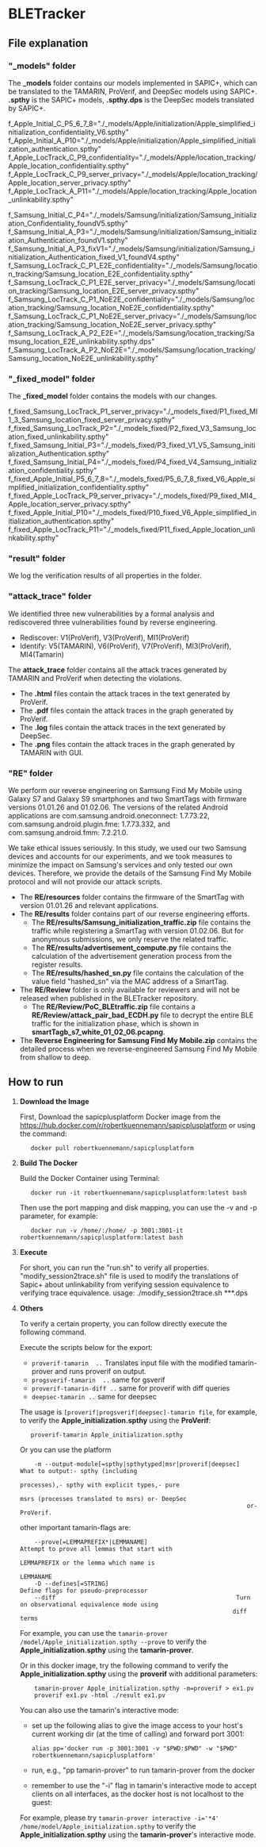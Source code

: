 # BLETracker
## File explanation

### "_models" folder
The **_models** folder contains our models implemented in SAPIC+, which can be translated to the TAMARIN, ProVerif, and DeepSec models using SAPIC+.  
**.spthy** is the SAPIC+ models, **.spthy.dps** is the DeepSec models translated by SAPIC+.

f_Apple_Initial_C_P5_6_7_8="./_models/Apple/initialization/Apple_simplified_initialization_confidentiality_V6.spthy"
f_Apple_Initial_A_P10="./_models/Apple/initialization/Apple_simplified_initialization_authentication.spthy"
f_Apple_LocTrack_C_P9_confidentiality="./_models/Apple/location_tracking/Apple_location_confidentiality.spthy"
f_Apple_LocTrack_C_P9_server_privacy="./_models/Apple/location_tracking/Apple_location_server_privacy.spthy"
f_Apple_LocTrack_A_P11="./_models/Apple/location_tracking/Apple_location_unlinkability.spthy"

f_Samsung_Initial_C_P4="./_models/Samsung/initialization/Samsung_initialization_Confidentiality_foundV5.spthy"
f_Samsung_Initial_A_P3="./_models/Samsung/initialization/Samsung_initialization_Authentication_foundV1.spthy"
f_Samsung_Initial_A_P3_fixV1="./_models/Samsung/initialization/Samsung_initialization_Authentication_fixed_V1_foundV4.spthy"
f_Samsung_LocTrack_C_P1_E2E_confidentiality="./_models/Samsung/location_tracking/Samsung_location_E2E_confidentiality.spthy"
f_Samsung_LocTrack_C_P1_E2E_server_privacy="./_models/Samsung/location_tracking/Samsung_location_E2E_server_privacy.spthy"
f_Samsung_LocTrack_C_P1_NoE2E_confidentiality="./_models/Samsung/location_tracking/Samsung_location_NoE2E_confidentiality.spthy"
f_Samsung_LocTrack_C_P1_NoE2E_server_privacy="./_models/Samsung/location_tracking/Samsung_location_NoE2E_server_privacy.spthy"
f_Samsung_LocTrack_A_P2_E2E="./_models/Samsung/location_tracking/Samsung_location_E2E_unlinkability.spthy.dps"
f_Samsung_LocTrack_A_P2_NoE2E="./_models/Samsung/location_tracking/Samsung_location_NoE2E_unlinkability.spthy"


### "_fixed_model" folder
The **_fixed_model** folder contains the models with our changes.

f_fixed_Samsung_LocTrack_P1_server_privacy="./_models_fixed/P1_fixed_MI1_3_Samsung_location_fixed_server_privacy.spthy"
f_fixed_Samsung_LocTrack_P2="./_models_fixed/P2_fixed_V3_Samsung_location_fixed_unlinkability.spthy"
f_fixed_Samsung_Initial_P3="./_models_fixed/P3_fixed_V1_V5_Samsung_initialization_Authentication.spthy"
f_fixed_Samsung_Initial_P4="./_models_fixed/P4_fixed_V4_Samsung_initialization_confidentiality.spthy"
f_fixed_Apple_Initial_P5_6_7_8="./_models_fixed/P5_6_7_8_fixed_V6_Apple_simplified_initialization_confidentiality.spthy"
f_fixed_Apple_LocTrack_P9_server_privacy="./_models_fixed/P9_fixed_MI4_Apple_location_server_privacy.spthy"
f_fixed_Apple_Initial_P10="./_models_fixed/P10_fixed_V6_Apple_simplified_initialization_authentication.spthy"
f_fixed_Apple_LocTrack_P11="./_models_fixed/P11_fixed_Apple_location_unlinkability.spthy"

### "result" folder
We log the verification results of all properties in the folder.

### "attack_trace" folder
We identified three new vulnerabilities by a formal analysis and rediscovered three vulnerabilities found by reverse engineering.
- Rediscover: V1(ProVerif), V3(ProVerif), MI1(ProVerif)
- Identify: V5(TAMARIN), V6(ProVerif), V7(ProVerif), MI3(ProVerif), MI4(Tamarin)

The **attack_trace** folder contains all the attack traces generated by TAMARIN and ProVerif when detecting the violations.
- The **.html** files contain the attack traces in the text generated by ProVerif.
- The **.pdf** files contain the attack traces in the graph generated by ProVerif.
- The **.log** files contain the attack traces in the text generated by DeepSec.
- The **.png** files contain the attack traces in the graph generated by TAMARIN with GUI.

### "RE" folder
We perform our reverse engineering on Samsung Find My Mobile using Galaxy S7 and Galaxy S9 smartphones and two SmartTags with firmware versions 01.01.26 and 01.02.06. The versions of the related Android applications are com.samsung.android.oneconnect: 1.7.73.22, com.samsung.android.plugin.fme: 1.7.73.332, and com.samsung.android.fmm: 7.2.21.0.

We take ethical issues seriously. In this study, we used our two Samsung devices and accounts for our experiments, and we took measures to minimize the impact on Samsung's services and only tested our own devices. Therefore, we provide the details of the Samsung Find My Mobile protocol and will not provide our attack scripts.

- The **RE/resources** folder contains the firmware of the SmartTag with version 01.01.26 and relevant applications.
- The **RE/results** folder contains part of our reverse engineering efforts.
  * The **RE/results/Samsung_initialization_traffic.zip** file contains the traffic while registering a SmartTag with version 01.02.06. But for anonymous submissions, we only reserve the related traffic.
  * The **RE/results/advertisement_compute.py** file contains the calculation of the advertisement generation process from the register results.
  * The **RE/results/hashed_sn.py** file contains the calculation of the value field "hashed_sn" via the MAC address of a SmartTag.
- The **RE/Review** folder is only available for reviewers and will not be released when published in the BLETracker repository.
  * The **RE/Review/PoC_BLEtraffic.zip** file contains a **RE/Review/attack_pair_bad_ECDH.py** file to decrypt the entire BLE traffic for the initialization phase, which is shown in **smartTagb_s7_white_01_02_06.pcapng**.
- The **Reverse Engineering for Samsung Find My Mobile.zip** contains the detailed process when we reverse-engineered Samsung Find My Mobile from shallow to deep.
## How to run
1. **Download the Image**

    First, Download the sapicplusplatform Docker image from the https://hub.docker.com/r/robertkuennemann/sapicplusplatform or using the command: 

    ```
       docker pull robertkuennemann/sapicplusplatform
    ```


2. **Build The Docker**

    Build the Docker Container using Terminal: 

    ```
       docker run -it robertkuennemann/sapicplusplatform:latest bash
    ```

    Then use the port mapping and disk mapping, you can use the -v and -p parameter, for example: 

    ```
       docker run -v /home/:/home/ -p 3001:3001-it robertkuennemann/sapicplusplatform:latest bash
    ```

3. **Execute**
   
    For short, you can run the "run.sh" to verify all properties.
    "modify_session2trace.sh" file is used to modify the translations of Sapic+ about unlinkability from verifying session equivalence to verifying trace equivalence. 
      usage: ./modify_session2trace.sh ***.dps

5. **Others**
   
    To verify a certain property, you can follow directly execute the following command.
   
    Execute the scripts below for the export:
      -  `proverif-tamarin  ..` Translates input file with the modified tamarin-prover and runs proverif on output.
      -  `progsverif-tamarin  ..` same for gsverif
      -  `proverif-tamarin-diff ..` same for proverif with diff queries
      -  `deepsec-tamarin ..` same for deepsec
    
    The usage is `[proverif|progsverif|deepsec]-tamarin file`, for example, to verify the **Apple_initialization.spthy** using the **ProVerif**:
    
    ```
       proverif-tamarin Apple_initialization.spthy
    ```
    
    
    Or you can use the platform
    
    ```
        -m --output-module[=spthy|spthytyped|msr|proverif|deepsec]  What to output:- spthy (including
                                                                    processes),- spthy with explicit types,- pure
                                                                    msrs (processes translated to msrs) or- DeepSec
                                                                    or- ProVerif.
    ```
    
      other important tamarin-flags are:
    
      ```
          --prove[=LEMMAPREFIX*|LEMMANAME]                         Attempt to prove all lemmas that start with
                                                                  LEMMAPREFIX or the lemma which name is
                                                                  LEMMANAME
          -D --defines[=STRING]                                       Define flags for pseudo-preprocessor
          --diff                                                   Turn on observational equivalence mode using
                                                                  diff terms
      ```
    
    For example, you can use the ```tamarin-prover /model/Apple_initialization.spthy --prove``` to verify the **Apple_initialization.spthy** using the **tamarin-prover**.
    
    Or in this docker image, try the following command to verify the **Apple_initialization.spthy** using the **proverif** with additional parameters:
    
    ```
        tamarin-prover Apple_initialization.spthy -m=proverif > ex1.pv
        proverif ex1.pv -html ./result ex1.pv 
    ```
    
    
    You can also use the tamarin's interactive mode:
    
    - set up the following alias to give the image access to your host's current working
      dir (at the time of calling) and forward port 3001:
    
      ```alias pp='docker run -p 3001:3001 -v "$PWD:$PWD" -w "$PWD" robertkuennemann/sapicplusplatform'```
    
    - run, e.g., "pp tamarin-prover" to run tamarin-prover from the docker
    - remember to use the "-i" flag in tamarin's interactive mode to accept clients
      on all interfaces, as the docker host is not localhost to the guest:
    
    For example, please try ```tamarin-prover interactive -i='*4' /home/model/Apple_initialization.spthy``` to verify the **Apple_initialization.spthy** using the **tamarin-prover**'s interactive mode.
